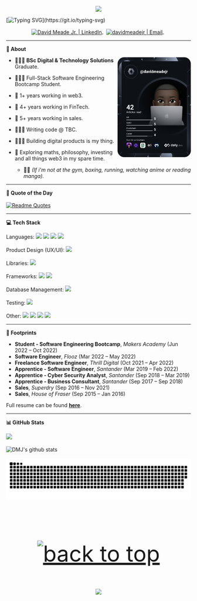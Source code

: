 <div align="center">
  <br /> 
    <img  align="center" src="https://media.giphy.com/media/aExP3YOqb6ImBe5HG2/giphy.gif" width="60">
</div>
 
[![Typing SVG](https://readme-typing-svg.herokuapp.com?font=Consolas&size=25&color=6ad20b&center=true&vCenter=true&width=900&height=60&lines=Welcome...;My+name+is+David...;Programmer+and+Product+Engineer...;Specialising+in+full-stack+blockchain+engineering...;and+digital+product+design...;I+am+passionate+about+building+products+in+the+web3+space.)](https://git.io/typing-svg)

<div align="center">
<a href="https://www.linkedin.com/in/davidmeadejr/">
  <img align="center" alt="David Meade Jr. | LinkedIn" width="30px"
   src="https://github.com/TheDudeThatCode/TheDudeThatCode/blob/master/Assets/Linkedin.svg" />
</a>
  &nbsp;
<a href="mailto:davidmeadejnrgmail.com">
  <img align="center" alt="davidmeadejr | Email" width="30px" src="https://github.com/TheDudeThatCode/TheDudeThatCode/blob/master/Assets/Gmail.svg" />
</a>
  &nbsp;
</div>

---

**🔎 About**

<a href="https://app.daily.dev/davidmeadejr"><img src="https://github.com/davidmeadejr/davidmeadejr/blob/master/devcard.svg" width="200" align="right" alt="David Meade Jr.'s Dev Card"/></a>


* 🧑🏿‍🎓 **BSc Digital & Technology Solutions** Graduate.

* 🧑🏿‍💻 Full-Stack Software Engineering Bootcamp Student.

* 🚀 1+ years working in web3.

* 🏦 4+ years working in FinTech.

* 🏬 5+ years working in sales.

* 🧑🏿‍💻 Writing code @ TBC.

* 🙋🏿‍♂️ Building digital products is my thing.

* 🔭 Exploring maths, philosophy, investing and all things web3 in my spare time.
  * 🥷🏿 <em>(If i'm not at the gym, boxing, running, watching anime or reading manga). </em>


---

**💬 Quote of the Day**
<br />
<br />
[![Readme Quotes](https://quotes-github-readme.vercel.app/api?type=horizontal&theme=dark)](https://github.com/piyushsuthar/github-readme-quotes)

---

**💻 Tech Stack**  

Languages: <code><img src="https://img.shields.io/badge/-Ruby-000000?style=flat&logo=ruby&logoColor=e53935" /></code>
<code><img src="https://img.shields.io/badge/-JavaScript-000000?style=flat&logo=javascript&logoColor=FFCA28" /></code>
<code><img src="https://img.shields.io/badge/-TypeScript-000000?style=flat&logo=TypeScript&logoColor=719af4" /></code>
<code><img src="https://img.shields.io/badge/-Solidity-000000?style=flat&logo=solidity&logoColor=ffffff" /></code>
<br /> 
<br /> 
Product Design (UX/UI): <code><img src="https://img.shields.io/badge/-Figma-000000?style=flat&logo=figma&logoColor=ffffff" /></code>
<br /> 
<br /> 
Libraries: <code><img src="https://img.shields.io/badge/-React-000000?style=flat&logo=react&logoColor=03AABF" /></code>
<br /> 
<br /> 
Frameworks: <code><img src="https://img.shields.io/badge/-Angular-000000?style=flat&logo=angular&logoColor=F44336"></code>
<code><img src="https://img.shields.io/badge/-Next.JS-000000?style=flat&logo=Next.JS&logoColor=white" /></code>
<br /> 
<br /> 
Database Management: <code><img src="https://img.shields.io/badge/-PostgreSQL-000000?style=flat&logo=postgresql&logoColor=F44336"></code>
<br /> 
<br />
Testing:  <code><img src="https://img.shields.io/badge/-Jest-000000?&style=flat&logo=jest&logoColor=E64A19"/></code>
<br /> 
<br /> 
Other: <code><img src="https://img.shields.io/badge/-Git-000000?&style=flat&logo=git&logoColor=E64A19"/></code>
<code><img src="https://img.shields.io/badge/-Vim-000000?&style=flat&logo=vim&logoColor=E64A19"/></code>
<code><img src="https://img.shields.io/badge/-Postman-000000?&style=flat&logo=postman&logoColor=E64A19"/></code>
<code><img src="https://img.shields.io/badge/-Node-000000?&style=flat&logo=nodeJs&logoColor=E64A19"/></code>

---

**👣 Footprints**
 * <strong>Student - Software Engineering Bootcamp</strong>, <em>Makers Academy</em> (Jun 2022 – Oct 2022)
 * <strong>Software Engineer</strong>, <em>Flooz</em> (Mar 2022 –  May 2022) 
 * <strong>Freelance Software Engineer</strong>, <em>Thrill Digital</em> (Oct 2021 –  Apr 2022)   
 * <strong>Apprentice - Software Engineer</strong>, <em>Santander</em> (Mar 2019 – Feb 2022)  
 * <strong>Apprentice - Cyber Security Analyst</strong>, <em>Santander</em> (Sep 2018 – Mar 2019)   
 * <strong>Apprentice - Business Consultant</strong>, <em>Santander</em> (Sep 2017 – Sep 2018)    
 * <strong>Sales</strong>, <em>Superdry</em> (Sep 2016 – Nov 2021) 
 * <strong>Sales</strong>, <em>House of Fraser</em> (Sep 2015 – Jan 2016) 
 
Full resume can be found <strong><a href="https://github.com/davidmeadejr/davidmeadejr/blob/master/.github/workflows/david-alistair-meade-resume.pdf" target=”_blank”>here</a></strong>. 

 ---

**📊 GitHub Stats**

<!-- <p align="left"> <a href="https://github.com/ryo-ma/github-profile-trophy"><img src="https://github-profile-trophy.vercel.app/?username=davidmeadejr&theme=matrix&margin-w=15&margin-h=15&column=7" alt="davidmeadejr" /></a> </p> -->

 <img align="center" src="https://github-readme-stats.vercel.app/api/top-langs/?username=davidmeadejr&layout=compact&theme=chartreuse-dark" /></a> 
 <br />
 <br />
 <img align="center" src="https://github-readme-stats.vercel.app/api?username=davidmeadejr&show_icons=true&theme=chartreuse-dark" alt="DMJ's github stats" /></a> 
 <br />
 <br />
<img alt="github contribution snake animation" src="https://github.com/davidmeadejr/davidmeadejr/blob/output/github-contribution-grid-snake.svg">
<br />
<br />
<br />
<br />
 <p align="center" style="font-size: 60px"><a href="#top"><img src="https://img.shields.io/static/v1?label&message=Back+to+Top&color=58a6ff&style=flat&logo" alt="back to top" /></a></p>

<p align="center">
  <img src="https://capsule-render.vercel.app/api?type=waving&color=gradient&height=110&section=footer&animation=twinkling"/>
</p>

